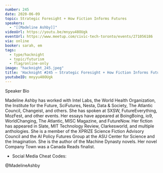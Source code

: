 ```yaml
---
number: 245
date: 2020-06-09
topic: Strategic Foresight + How Fiction Informs Futures
speakers:
  - "[[Madeline Ashby]]"
videoUrl: https://youtu.be/mnyyu48OUgk
eventUrl: https://www.meetup.com/civic-tech-toronto/events/271056186
via: online
booker: sarah, em
tags:
  - type/hacknight
  - topic/futurism
  - flag/online-only
image: "hacknight_245.jpeg"
title: 'Hacknight #245 – Strategic Foresight + How Fiction Informs Futures'
youtubeID: mnyyu48OUgk
---
```


Speaker Bio

Madeline Ashby has worked with Intel Labs, the World Health Organization, the Institute for the Future, SciFutures, Nesta, Data & Society, The Atlantic Council, Changeist, and others. She has spoken at SXSW, FutureEverything, MozFest, and other events. Her essays have appeared at BoingBoing, io9, WorldChanging, The Atlantic, MISC Magazine, and FutureNow. Her fiction has appeared in Slate, MIT Technology Review, Clarkesworld, and multiple anthologies. She is a member of the XPRIZE Science Fiction Advisory Council and the AI Policy Futures Group at the ASU Center for Science and the Imagination. She is the author of the Machine Dynasty novels. Her novel Company Town was a Canada Reads finalist.

+ Social Media Cheat Codes:

@MadelineAshby
